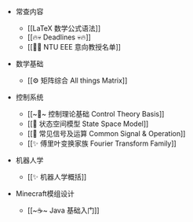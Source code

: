 + 常查内容
	+ [[LaTeX 数学公式语法]]
	+ [[🔥💀 Deadlines 💀🔥]]
	+ [[👨‍🔬 NTU EEE 意向教授名单]]


+ 数学基础
	+ [[⚙ 矩阵综合 All things Matrix]]
+ 控制系统
	+ [[~🧩~ 控制理论基础 Control Theory Basis]]
	+ [[🥽 状态空间模型 State Space Model]]
	+ [[🌊 常见信号及运算 Common Signal & Operation]]
	+ [[✨ 傅里叶变换家族 Fourier Transform Family]]
+ 机器人学
	+ [[✨ 机器人学概括]]

+ Minecraft模组设计
	+ [[~☕~ Java 基础入门]]